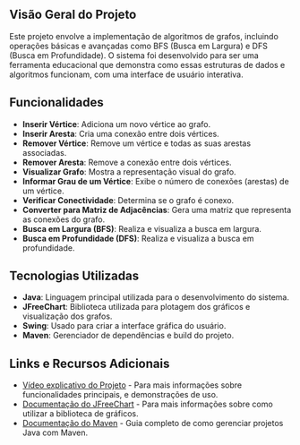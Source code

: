## Visão Geral do Projeto

Este projeto envolve a implementação de algoritmos de grafos, incluindo operações básicas e avançadas como BFS (Busca em Largura) e DFS (Busca em Profundidade). O sistema foi desenvolvido para ser uma ferramenta educacional que demonstra como essas estruturas de dados e algoritmos funcionam, com uma interface de usuário interativa.

## Funcionalidades

- **Inserir Vértice**: Adiciona um novo vértice ao grafo.
- **Inserir Aresta**: Cria uma conexão entre dois vértices.
- **Remover Vértice**: Remove um vértice e todas as suas arestas associadas.
- **Remover Aresta**: Remove a conexão entre dois vértices.
- **Visualizar Grafo**: Mostra a representação visual do grafo.
- **Informar Grau de um Vértice**: Exibe o número de conexões (arestas) de um vértice.
- **Verificar Conectividade**: Determina se o grafo é conexo.
- **Converter para Matriz de Adjacências**: Gera uma matriz que representa as conexões do grafo.
- **Busca em Largura (BFS)**: Realiza e visualiza a busca em largura.
- **Busca em Profundidade (DFS)**: Realiza e visualiza a busca em profundidade.

## Tecnologias Utilizadas

- **Java**: Linguagem principal utilizada para o desenvolvimento do sistema.
- **JFreeChart**: Biblioteca utilizada para plotagem dos gráficos e visualização dos grafos.
- **Swing**: Usado para criar a interface gráfica do usuário.
- **Maven**: Gerenciador de dependências e build do projeto.

## Links e Recursos Adicionais

- [Vídeo explicativo do Projeto](https://drive.google.com/file/d/1TD8WMHGPOiKv8U0l7yI9ShMUOUg5tIas/view?usp=sharing) - Para mais informações sobre funcionalidades principais, e demonstrações de uso.
- [Documentação do JFreeChart](https://www.jfree.org/jfreechart/) - Para mais informações sobre como utilizar a biblioteca de gráficos.
- [Documentação do Maven](https://maven.apache.org/) - Guia completo de como gerenciar projetos Java com Maven.

